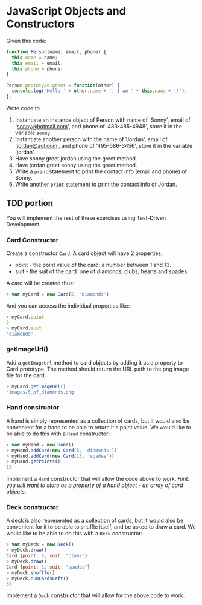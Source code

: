 # JavaScript Objects and Constructors

Given this code:

```javascript
function Person(name, email, phone) {
  this.name = name;
  this.email = email;
  this.phone = phone;
}

Person.prototype.greet = function(other) {
  console.log('Hello ' + other.name + ', I am ' + this.name + '!');
};
```

Write code to

1. Instantiate an instance object of Person with name of 'Sonny', email of 'sonny@hotmail.com', and phone of '483-485-4948', store it in the variable ```sonny```.
2. Instantiate another person with the name of 'Jordan', email of 'jordan@aol.com', and phone of '495-586-3456', store it in the variable 'jordan'.
3. Have sonny greet jordan using the greet method.
4. Have jordan greet sonny using the greet method.
5. Write a ```print``` statement to print the contact info (email and phone) of Sonny.
6. Write another ```print``` statement to print the contact info of Jordan.


## TDD portion

You will implement the rest of these exercises using Test-Driven Development.

### Card Constructor

Create a constructor ```Card```. A card object will have 2 properties:

* point - the point value of the card: a number between 1 and 13.
* suit - the suit of the card: one of diamonds, clubs, hearts and spades.

A card will be created thus:

```javascript
> var myCard = new Card(5, 'diamonds')
```

And you can access the individual properties like:
```javascript
> myCard.point
5
> myCard.suit
'diamonds'
```

### getImageUrl()

Add a ```getImageUrl``` method to card objects by adding it as a property to Card.prototype. The method should return the URL path to the png image file for the card.

```javascript
> myCard.getImageUrl()
'images/5_of_diamonds.png'
```


### Hand constructor

A hand is simply represented as a collection of cards, but it would also be convenient for a hand to be able to return it's point value. We would like to be able to do this with a ```Hand``` constructor:

```javascript
> var myHand = new Hand()
> myHand.addCard(new Card(5, 'diamonds'))
> myHand.addCard(new Card(13, 'spades'))
> myHand.getPoints()
15
```

Implement a ```Hand``` constructor that will allow the code above to work. *Hint: you will want to store as a property of a hand object - an array of card objects*.

### Deck constructor

A deck is also represented as a collection of cards, but it would also be convenient for it to be able to shuffle itself, and be asked to draw a card. We would like to be able to do this with a ```Deck``` constructor:

```javascript
> var myDeck = new Deck()
> myDeck.draw()
Card {point: 6, suit: "clubs"}
> myDeck.draw()
Card {point: 1, suit: "spades"}
> myDeck.shuffle()
> myDeck.numCardsLeft()
50
```

Implement a ```Deck``` constructor that will allow for the above code to work.
